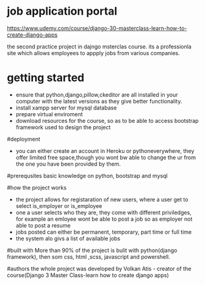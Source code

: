 # job application portal

https://www.udemy.com/course/django-30-masterclass-learn-how-to-create-django-apps

the second practice project in dajngo msterclas course. its a professionla site which allows employees to appply jobs from various companies.
# getting started
* ensure that python,django,pillow,ckeditor are all installed in your computer with the latest versions as they give better functionality.
* install xampp server for mysql database
* prepare virtual enviroment
* download resources for the course, so as to be able to access bootstrap framework used to design the project

#deployment
* you can either create an account in Heroku or pythoneverywhere, they offer limited free space,though you wont bw able to change the ur from the one you have been provided by them.

#prerequsites
 basic knowledge on python, bootstrap and mysql
 
 #how the project works
 
 * the project allows for registaration of new users, where a user get to select is_employer or is_employee
 * one a user selects who they are, they come with different priviledges, for example an emloyee wont be able to post  a job so as employer not able to post a resume
 * jobs posted can either be permanent, temporary, part time or full time
 * the system alo givs a list of available jobs
 
 
 #built with
 More than 90% of the project is bulit with python(django framework), then som css, html ,scss, javascript and powershell.
 
 #authors
  the whole project was developed by Volkan Atis - creator of the course(Django 3 Master Class-learn how to create django apps)


